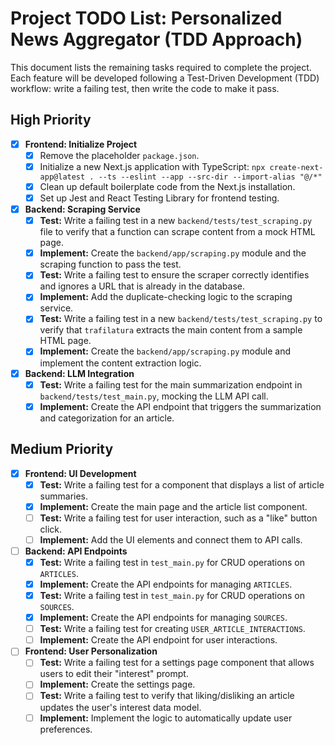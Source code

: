 # Project TODO List: Personalized News Aggregator (TDD Approach)

This document lists the remaining tasks required to complete the project. Each feature will be developed following a Test-Driven Development (TDD) workflow: write a failing test, then write the code to make it pass.

## High Priority

-   [x] **Frontend: Initialize Project**
    -   [x] Remove the placeholder `package.json`.
    -   [x] Initialize a new Next.js application with TypeScript: `npx create-next-app@latest . --ts --eslint --app --src-dir --import-alias "@/*"`
    -   [x] Clean up default boilerplate code from the Next.js installation.
    -   [x] Set up Jest and React Testing Library for frontend testing.

-   [x] **Backend: Scraping Service**
    -   [x] **Test:** Write a failing test in a new `backend/tests/test_scraping.py` file to verify that a function can scrape content from a mock HTML page.
    -   [x] **Implement:** Create the `backend/app/scraping.py` module and the scraping function to pass the test.
    -   [x] **Test:** Write a failing test to ensure the scraper correctly identifies and ignores a URL that is already in the database.
    -   [x] **Implement:** Add the duplicate-checking logic to the scraping service.
    -   [x] **Test:** Write a failing test in a new `backend/tests/test_scraping.py` to verify that `trafilatura` extracts the main content from a sample HTML page.
    -   [x] **Implement:** Create the `backend/app/scraping.py` module and implement the content extraction logic.

-   [x] **Backend: LLM Integration**
    -   [x] **Test:** Write a failing test for the main summarization endpoint in `backend/tests/test_main.py`, mocking the LLM API call.
    -   [x] **Implement:** Create the API endpoint that triggers the summarization and categorization for an article.

## Medium Priority

-   [x] **Frontend: UI Development**
    -   [x] **Test:** Write a failing test for a component that displays a list of article summaries.
    -   [x] **Implement:** Create the main page and the article list component.
    -   [ ] **Test:** Write a failing test for user interaction, such as a "like" button click.
    -   [ ] **Implement:** Add the UI elements and connect them to API calls.

-   [ ] **Backend: API Endpoints**
    -   [x] **Test:** Write a failing test in `test_main.py` for CRUD operations on `ARTICLES`.
    -   [x] **Implement:** Create the API endpoints for managing `ARTICLES`.
    -   [x] **Test:** Write a failing test in `test_main.py` for CRUD operations on `SOURCES`.
    -   [x] **Implement:** Create the API endpoints for managing `SOURCES`.
    -   [ ] **Test:** Write a failing test for creating `USER_ARTICLE_INTERACTIONS`.
    -   [ ] **Implement:** Create the API endpoint for user interactions.

-   [ ] **Frontend: User Personalization**
    -   [ ] **Test:** Write a failing test for a settings page component that allows users to edit their "interest" prompt.
    -   [ ] **Implement:** Create the settings page.
    -   [ ] **Test:** Write a failing test to verify that liking/disliking an article updates the user's interest data model.
    -   [ ] **Implement:** Implement the logic to automatically update user preferences.
